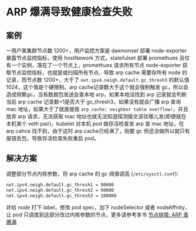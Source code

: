 # ARP 爆满导致健康检查失败

## 案例

一用户某集群节点数 1200+，用户监控方案是 daemonset 部署 node-exporter 暴露节点监控指标，使用 hostNework 方式，statefulset 部署 promethues 且仅有一个实例，落在了一个节点上，promethues 请求所有节点 node-exporter 获取节点监控指标，也就是或扫描所有节点，导致 arp cache 需要存所有 node 的记录，而节点数 1200+，大于了 `net.ipv4.neigh.default.gc_thresh3` 的默认值 1024，这个值是个硬限制，arp cache记录数大于这个就会强制触发 gc，所以会造成频繁gc，当有数据包发送会查本地 arp，如果本地没找到 arp 记录就会判断当前 arp cache 记录数+1是否大于 gc_thresh3，如果没有就会广播 arp 查询 mac 地址，如果大于了就直接报 `arp_cache: neighbor table overflow!`，并且放弃 arp 请求，无法获取 mac 地址也就无法知道探测报文该往哪儿发(即便就在本机某个 veth pair)，kubelet 对本机 pod 做存活检查发 arp 查 mac 地址，在 arp cahce 找不到，由于这时 arp cache已经满了，刚要 gc 但还没做所以就只有报错丢包，导致存活检查失败重启 pod。

## 解决方案

调整部分节点内核参数，将 arp cache 的 gc 阀值调高 (`/etc/sysctl.conf`):

``` bash
net.ipv4.neigh.default.gc_thresh1 = 80000
net.ipv4.neigh.default.gc_thresh2 = 90000
net.ipv4.neigh.default.gc_thresh3 = 100000
```

并给 node 打下 label，修改 pod spec，加下 nodeSelector 或者 nodeAffnity，让 pod 只调度到这部分改过内核参数的节点，更多请参考本书 [节点排障: ARP 表爆满](../../troubleshooting/node/arp-cache-overflow.md)
